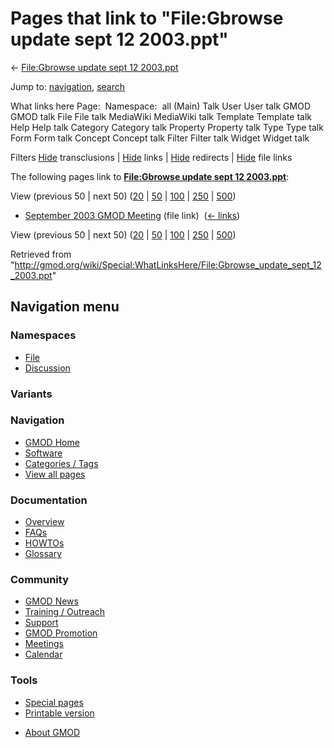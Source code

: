 <div id="mw-page-base" class="noprint">

</div>

<div id="mw-head-base" class="noprint">

</div>

<div id="content" class="mw-body" role="main">

<span id="top"></span>

<div id="mw-js-message" style="display:none;">

</div>



# <span dir="auto">Pages that link to "File:Gbrowse update sept 12 2003.ppt"</span>

<div id="bodyContent">

<div id="contentSub">

← [File:Gbrowse update sept 12
2003.ppt](/wiki/File:Gbrowse_update_sept_12_2003.ppt "File:Gbrowse update sept 12 2003.ppt")

</div>

<div id="jump-to-nav" class="mw-jump">

Jump to: [navigation](#mw-navigation), [search](#p-search)

</div>

<div id="mw-content-text">

What links here Page:  Namespace:  all (Main) Talk User User talk GMOD
GMOD talk File File talk MediaWiki MediaWiki talk Template Template talk
Help Help talk Category Category talk Property Property talk Type Type
talk Form Form talk Concept Concept talk Filter Filter talk Widget
Widget talk

Filters
[Hide](/mediawiki/index.php?title=Special:WhatLinksHere/File:Gbrowse_update_sept_12_2003.ppt&hidetrans=1 "Special:WhatLinksHere/File:Gbrowse update sept 12 2003.ppt")
transclusions \|
[Hide](/mediawiki/index.php?title=Special:WhatLinksHere/File:Gbrowse_update_sept_12_2003.ppt&hidelinks=1 "Special:WhatLinksHere/File:Gbrowse update sept 12 2003.ppt")
links \|
[Hide](/mediawiki/index.php?title=Special:WhatLinksHere/File:Gbrowse_update_sept_12_2003.ppt&hideredirs=1 "Special:WhatLinksHere/File:Gbrowse update sept 12 2003.ppt")
redirects \|
[Hide](/mediawiki/index.php?title=Special:WhatLinksHere/File:Gbrowse_update_sept_12_2003.ppt&hideimages=1 "Special:WhatLinksHere/File:Gbrowse update sept 12 2003.ppt")
file links

The following pages link to **[File:Gbrowse update sept 12
2003.ppt](/wiki/File:Gbrowse_update_sept_12_2003.ppt "File:Gbrowse update sept 12 2003.ppt")**:

View (previous 50 \| next 50)
([20](/mediawiki/index.php?title=Special:WhatLinksHere/File:Gbrowse_update_sept_12_2003.ppt&limit=20 "Special:WhatLinksHere/File:Gbrowse update sept 12 2003.ppt")
\|
[50](/mediawiki/index.php?title=Special:WhatLinksHere/File:Gbrowse_update_sept_12_2003.ppt&limit=50 "Special:WhatLinksHere/File:Gbrowse update sept 12 2003.ppt")
\|
[100](/mediawiki/index.php?title=Special:WhatLinksHere/File:Gbrowse_update_sept_12_2003.ppt&limit=100 "Special:WhatLinksHere/File:Gbrowse update sept 12 2003.ppt")
\|
[250](/mediawiki/index.php?title=Special:WhatLinksHere/File:Gbrowse_update_sept_12_2003.ppt&limit=250 "Special:WhatLinksHere/File:Gbrowse update sept 12 2003.ppt")
\|
[500](/mediawiki/index.php?title=Special:WhatLinksHere/File:Gbrowse_update_sept_12_2003.ppt&limit=500 "Special:WhatLinksHere/File:Gbrowse update sept 12 2003.ppt"))

- [September 2003 GMOD
  Meeting](/wiki/September_2003_GMOD_Meeting "September 2003 GMOD Meeting")
  (file link) ‎ <span class="mw-whatlinkshere-tools">([←
  links](/mediawiki/index.php?title=Special:WhatLinksHere&target=September+2003+GMOD+Meeting "Special:WhatLinksHere"))</span>

View (previous 50 \| next 50)
([20](/mediawiki/index.php?title=Special:WhatLinksHere/File:Gbrowse_update_sept_12_2003.ppt&limit=20 "Special:WhatLinksHere/File:Gbrowse update sept 12 2003.ppt")
\|
[50](/mediawiki/index.php?title=Special:WhatLinksHere/File:Gbrowse_update_sept_12_2003.ppt&limit=50 "Special:WhatLinksHere/File:Gbrowse update sept 12 2003.ppt")
\|
[100](/mediawiki/index.php?title=Special:WhatLinksHere/File:Gbrowse_update_sept_12_2003.ppt&limit=100 "Special:WhatLinksHere/File:Gbrowse update sept 12 2003.ppt")
\|
[250](/mediawiki/index.php?title=Special:WhatLinksHere/File:Gbrowse_update_sept_12_2003.ppt&limit=250 "Special:WhatLinksHere/File:Gbrowse update sept 12 2003.ppt")
\|
[500](/mediawiki/index.php?title=Special:WhatLinksHere/File:Gbrowse_update_sept_12_2003.ppt&limit=500 "Special:WhatLinksHere/File:Gbrowse update sept 12 2003.ppt"))

</div>

<div class="printfooter">

Retrieved from
"<http://gmod.org/wiki/Special:WhatLinksHere/File:Gbrowse_update_sept_12_2003.ppt>"

</div>

<div id="catlinks" class="catlinks catlinks-allhidden">

</div>

<div class="visualClear">

</div>

</div>

</div>

<div id="mw-navigation">

## Navigation menu

<div id="mw-head">



<div id="left-navigation">

<div id="p-namespaces" class="vectorTabs" role="navigation"
aria-labelledby="p-namespaces-label">

### Namespaces

- <span id="ca-nstab-image"><a href="/wiki/File:Gbrowse_update_sept_12_2003.ppt" accesskey="c"
  title="View the file page [c]">File</a></span>
- <span id="ca-talk"><a
  href="/mediawiki/index.php?title=File_talk:Gbrowse_update_sept_12_2003.ppt&amp;action=edit&amp;redlink=1"
  accesskey="t"
  title="Discussion about the content page [t]">Discussion</a></span>

</div>

<div id="p-variants" class="vectorMenu emptyPortlet" role="navigation"
aria-labelledby="p-variants-label">

### 

### Variants[](#)

<div class="menu">

</div>

</div>

</div>

<div id="right-navigation">





</div>



</div>

</div>

</div>

<div id="mw-panel">

<div id="p-logo" role="banner">

<a href="/wiki/Main_Page"
style="background-image: url(http://gmod.org/images/GMOD-cogs.png);"
title="Visit the main page"></a>

</div>

<div id="p-Navigation" class="portal" role="navigation"
aria-labelledby="p-Navigation-label">

### Navigation

<div class="body">

- <span id="n-GMOD-Home">[GMOD Home](/wiki/Main_Page)</span>
- <span id="n-Software">[Software](/wiki/GMOD_Components)</span>
- <span id="n-Categories-.2F-Tags">[Categories /
  Tags](/wiki/Categories)</span>
- <span id="n-View-all-pages">[View all
  pages](/wiki/Special:AllPages)</span>

</div>

</div>

<div id="p-Documentation" class="portal" role="navigation"
aria-labelledby="p-Documentation-label">

### Documentation

<div class="body">

- <span id="n-Overview">[Overview](/wiki/Overview)</span>
- <span id="n-FAQs">[FAQs](/wiki/Category:FAQ)</span>
- <span id="n-HOWTOs">[HOWTOs](/wiki/Category:HOWTO)</span>
- <span id="n-Glossary">[Glossary](/wiki/Glossary)</span>

</div>

</div>

<div id="p-Community" class="portal" role="navigation"
aria-labelledby="p-Community-label">

### Community

<div class="body">

- <span id="n-GMOD-News">[GMOD News](/wiki/GMOD_News)</span>
- <span id="n-Training-.2F-Outreach">[Training /
  Outreach](/wiki/Training_and_Outreach)</span>
- <span id="n-Support">[Support](/wiki/Support)</span>
- <span id="n-GMOD-Promotion">[GMOD
  Promotion](/wiki/GMOD_Promotion)</span>
- <span id="n-Meetings">[Meetings](/wiki/Meetings)</span>
- <span id="n-Calendar">[Calendar](/wiki/Calendar)</span>

</div>

</div>

<div id="p-tb" class="portal" role="navigation"
aria-labelledby="p-tb-label">

### Tools

<div class="body">

- <span id="t-specialpages"><a href="/wiki/Special:SpecialPages" accesskey="q"
  title="A list of all special pages [q]">Special pages</a></span>
- <span id="t-print"><a
  href="/mediawiki/index.php?title=Special:WhatLinksHere/File:Gbrowse_update_sept_12_2003.ppt&amp;printable=yes"
  rel="alternate" accesskey="p"
  title="Printable version of this page [p]">Printable version</a></span>

</div>

</div>

</div>

</div>

<div id="footer" role="contentinfo">

- <span id="footer-places-about">[About
  GMOD](/wiki/GMOD:About "GMOD:About")</span>

<!-- -->






</div>
